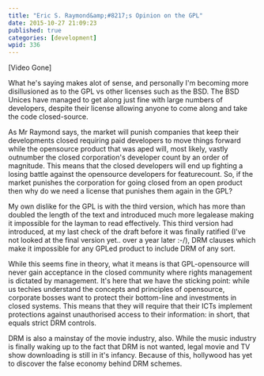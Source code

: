 ```yaml
---
title: "Eric S. Raymond&amp;#8217;s Opinion on the GPL"
date: 2015-10-27 21:09:23
published: true
categories: [development]
wpid: 336
---
```


\[Video Gone\]

What he's saying makes alot of sense, and personally I'm becoming more disillusioned as to the GPL vs other licenses such as the BSD. The BSD Unices have managed to get along just fine with large numbers of developers, despite their license allowing anyone to come along and take the code closed-source.

As Mr Raymond says, the market will punish companies that keep their developments closed requiring paid developers to move things forward while the opensource product that was aped will, most likely, vastly outnumber the closed corporation's developer count by an order of magnitude. This means that the closed developers will end up fighting a losing battle against the opensource developers for featurecount. So, if the market punishes the corporation for going closed from an open product then why do we need a license that punishes them again in the GPL?

My own dislike for the GPL is with the third version, which has more than doubled the length of the text and introduced much more legalease making it impossible for the layman to read effectively. This third version had introduced, at my last check of the draft before it was finally ratified (I've not looked at the final version yet.. over a year later :-/), DRM clauses which make it impossible for any GPLed product to include DRM of any sort.

While this seems fine in theory, what it means is that GPL-opensource will never gain acceptance in the closed community where rights management is dictated by management. It's here that we have the sticking point: while us techies understand the concepts and principles of opensource, corporate bosses want to protect their bottom-line and investments in closed systems. This means that they will require that their ICTs implement protections against unauthorised access to their information: in short, that equals strict DRM controls.

DRM is also a mainstay of the movie industry, also. While the music industry is finally waking up to the fact that DRM is not wanted, legal movie and TV show downloading is still in it's infancy. Because of this, hollywood has yet to discover the false economy behind DRM schemes.
